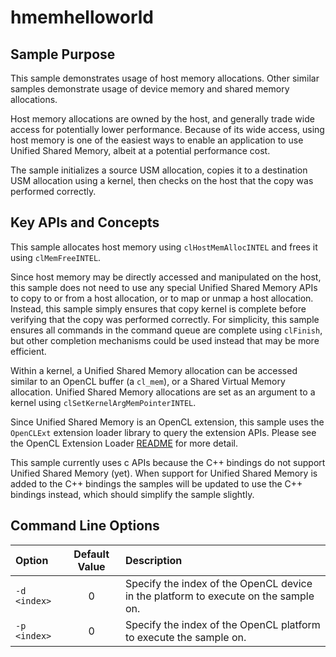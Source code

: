 # hmemhelloworld

## Sample Purpose

This sample demonstrates usage of host memory allocations.
Other similar samples demonstrate usage of device memory and shared memory allocations.

Host memory allocations are owned by the host, and generally trade wide access for potentially lower performance.
Because of its wide access, using host memory is one of the easiest ways to enable an application to use Unified Shared Memory, albeit at a potential performance cost.

The sample initializes a source USM allocation, copies it to a destination USM allocation using a kernel, then checks on the host that the copy was performed correctly.

## Key APIs and Concepts

This sample allocates host memory using `clHostMemAllocINTEL` and frees it using `clMemFreeINTEL`.

Since host memory may be directly accessed and manipulated on the host, this sample does not need to use any special Unified Shared Memory APIs to copy to or from a host allocation, or to map or unmap a host allocation.
Instead, this sample simply ensures that copy kernel is complete before verifying that the copy was performed correctly.
For simplicity, this sample ensures all commands in the command queue are complete using `clFinish`, but other completion mechanisms could be used instead that may be more efficient.

Within a kernel, a Unified Shared Memory allocation can be accessed similar to an OpenCL buffer (a `cl_mem`), or a Shared Virtual Memory allocation.
Unified Shared Memory allocations are set as an argument to a kernel using `clSetKernelArgMemPointerINTEL`.

Since Unified Shared Memory is an OpenCL extension, this sample uses the `OpenCLExt` extension loader library to query the extension APIs.
Please see the OpenCL Extension Loader [README](https://github.com/bashbaug/opencl-extension-loader) for more detail.

This sample currently uses c APIs because the C++ bindings do not support Unified Shared Memory (yet).
When support for Unified Shared Memory is added to the C++ bindings the samples will be updated to use the C++ bindings instead, which should simplify the sample slightly.

## Command Line Options

| Option | Default Value | Description |
|:--|:-:|:--|
| `-d <index>` | 0 | Specify the index of the OpenCL device in the platform to execute on the sample on.
| `-p <index>` | 0 | Specify the index of the OpenCL platform to execute the sample on.
